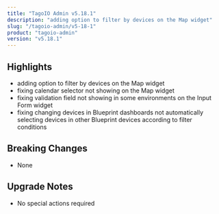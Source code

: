 ```yaml
---
title: "TagoIO Admin v5.18.1"
description: "adding option to filter by devices on the Map widget"
slug: "/tagoio-admin/v5-18-1"
product: "tagoio-admin"
version: "v5.18.1"
---
```


## Highlights

- adding option to filter by devices on the Map widget
- fixing calendar selector not showing on the Map widget
- fixing validation field not showing in some environments on the Input Form widget
- fixing changing devices in Blueprint dashboards not automatically selecting devices in other Blueprint devices according to filter conditions

## Breaking Changes

- None

## Upgrade Notes

- No special actions required
